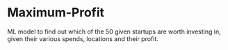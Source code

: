 # Maximum-Profit
ML model to find out which of the 50 given startups are worth investing in, given their various spends, locations and their profit.
